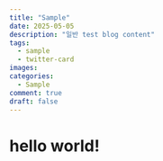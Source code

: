 ```yaml
---
title: "Sample"
date: 2025-05-05
description: "일반 test blog content"
tags:
  - sample
  - twitter-card
images: 
categories:
  - Sample
comment: true
draft: false
---
```



# hello world!
